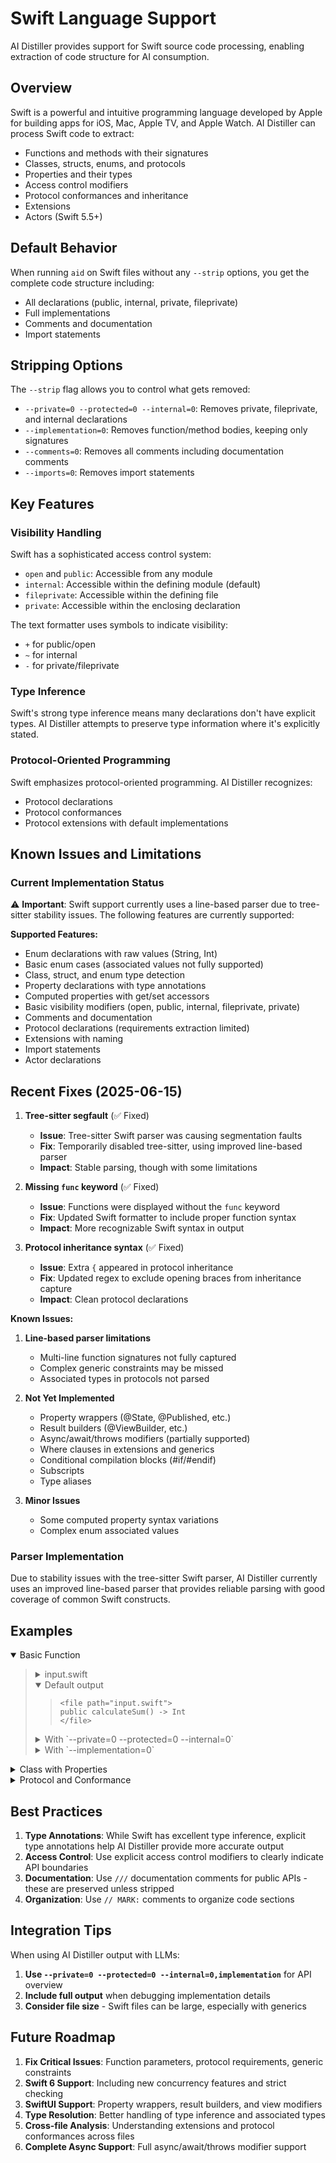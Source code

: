 # Swift Language Support

AI Distiller provides support for Swift source code processing, enabling extraction of code structure for AI consumption.

## Overview

Swift is a powerful and intuitive programming language developed by Apple for building apps for iOS, Mac, Apple TV, and Apple Watch. AI Distiller can process Swift code to extract:

- Functions and methods with their signatures
- Classes, structs, enums, and protocols
- Properties and their types
- Access control modifiers
- Protocol conformances and inheritance
- Extensions
- Actors (Swift 5.5+)

## Default Behavior

When running `aid` on Swift files without any `--strip` options, you get the complete code structure including:

- All declarations (public, internal, private, fileprivate)
- Full implementations
- Comments and documentation
- Import statements

## Stripping Options

The `--strip` flag allows you to control what gets removed:

- `--private=0 --protected=0 --internal=0`: Removes private, fileprivate, and internal declarations
- `--implementation=0`: Removes function/method bodies, keeping only signatures
- `--comments=0`: Removes all comments including documentation comments
- `--imports=0`: Removes import statements

## Key Features

### Visibility Handling

Swift has a sophisticated access control system:
- `open` and `public`: Accessible from any module
- `internal`: Accessible within the defining module (default)
- `fileprivate`: Accessible within the defining file
- `private`: Accessible within the enclosing declaration

The text formatter uses symbols to indicate visibility:
- `+` for public/open
- `~` for internal
- `-` for private/fileprivate

### Type Inference

Swift's strong type inference means many declarations don't have explicit types. AI Distiller attempts to preserve type information where it's explicitly stated.

### Protocol-Oriented Programming

Swift emphasizes protocol-oriented programming. AI Distiller recognizes:
- Protocol declarations
- Protocol conformances
- Protocol extensions with default implementations

## Known Issues and Limitations

### Current Implementation Status

⚠️ **Important**: Swift support currently uses a line-based parser due to tree-sitter stability issues. The following features are currently supported:

**Supported Features:**
- Enum declarations with raw values (String, Int)
- Basic enum cases (associated values not fully supported)
- Class, struct, and enum type detection
- Property declarations with type annotations
- Computed properties with get/set accessors
- Basic visibility modifiers (open, public, internal, fileprivate, private)
- Comments and documentation
- Protocol declarations (requirements extraction limited)
- Extensions with naming
- Import statements
- Actor declarations

## Recent Fixes (2025-06-15)

1. **Tree-sitter segfault** (✅ Fixed)
   - **Issue**: Tree-sitter Swift parser was causing segmentation faults
   - **Fix**: Temporarily disabled tree-sitter, using improved line-based parser
   - **Impact**: Stable parsing, though with some limitations

2. **Missing `func` keyword** (✅ Fixed)
   - **Issue**: Functions were displayed without the `func` keyword
   - **Fix**: Updated Swift formatter to include proper function syntax
   - **Impact**: More recognizable Swift syntax in output

3. **Protocol inheritance syntax** (✅ Fixed)
   - **Issue**: Extra `{` appeared in protocol inheritance
   - **Fix**: Updated regex to exclude opening braces from inheritance capture
   - **Impact**: Clean protocol declarations

**Known Issues:**
1. **Line-based parser limitations**
   - Multi-line function signatures not fully captured
   - Complex generic constraints may be missed
   - Associated types in protocols not parsed

2. **Not Yet Implemented**
   - Property wrappers (@State, @Published, etc.)
   - Result builders (@ViewBuilder, etc.)
   - Async/await/throws modifiers (partially supported)
   - Where clauses in extensions and generics
   - Conditional compilation blocks (#if/#endif)
   - Subscripts
   - Type aliases

3. **Minor Issues**
   - Some computed property syntax variations
   - Complex enum associated values

### Parser Implementation

Due to stability issues with the tree-sitter Swift parser, AI Distiller currently uses an improved line-based parser that provides reliable parsing with good coverage of common Swift constructs.

## Examples

<details open><summary>Basic Function</summary><blockquote>
  <details><summary>input.swift</summary><blockquote>

```swift
public func calculateSum(a: Int, b: Int) -> Int {
    return a + b
}

private func helperFunction() {
    print("Helper")
}
```

  </blockquote></details>
  <details open><summary>Default output</summary><blockquote>

```
<file path="input.swift">
public calculateSum() -> Int
</file>
```

  </blockquote></details>
  <details><summary>With `--private=0 --protected=0 --internal=0`</summary><blockquote>

```
<file path="input.swift">
public calculateSum() -> Int
</file>
```

  </blockquote></details>
  <details><summary>With `--implementation=0`</summary><blockquote>

```
<file path="input.swift">
public calculateSum() -> Int
private helperFunction()
</file>
```

  </blockquote></details>
</blockquote></details>

<details><summary>Class with Properties</summary><blockquote>
  <details><summary>User.swift</summary><blockquote>

```swift
public class User {
    public let id: String
    private var name: String
    internal var email: String?

    public init(id: String, name: String) {
        self.id = id
        self.name = name
    }

    public func updateName(_ newName: String) {
        self.name = newName
    }

    private func validate() -> Bool {
        return !name.isEmpty
    }
}
```

  </blockquote></details>
  <details open><summary>Default output</summary><blockquote>

```
<file path="User.swift">
+class User {
    +let id: String
    -var name: String
    ~var email: String?

    +init(id: String, name: String) {
        self.id = id
        self.name = name
    }

    +updateName(_ newName: String) {
        self.name = newName
    }

    -validate() -> Bool {
        return !name.isEmpty
    }
}
</file>
```

  </blockquote></details>
  <details><summary>With `--private=0 --protected=0 --internal=0,implementation`</summary><blockquote>

```
<file path="User.swift">
+class User {
    +let id: String

    +init(id: String, name: String)
    +updateName(_ newName: String)
}
</file>
```

  </blockquote></details>
</blockquote></details>

<details><summary>Protocol and Conformance</summary><blockquote>
  <details><summary>Drawable.swift</summary><blockquote>

```swift
public protocol Drawable {
    func draw()
    var color: String { get set }
}

public struct Circle: Drawable {
    public var radius: Double
    public var color: String

    public func draw() {
        print("Drawing circle with radius \(radius)")
    }
}
```

  </blockquote></details>
  <details open><summary>Default output</summary><blockquote>

```
<file path="Drawable.swift">
+protocol Drawable {
    func draw()
    var color: String { get set }
}

+struct Circle: Drawable {
    +var radius: Double
    +var color: String

    +draw() {
        print("Drawing circle with radius \(radius)")
    }
}
</file>
```

  </blockquote></details>
</blockquote></details>

## Best Practices

1. **Type Annotations**: While Swift has excellent type inference, explicit type annotations help AI Distiller provide more accurate output
2. **Access Control**: Use explicit access control modifiers to clearly indicate API boundaries
3. **Documentation**: Use `///` documentation comments for public APIs - these are preserved unless stripped
4. **Organization**: Use `// MARK:` comments to organize code sections

## Integration Tips

When using AI Distiller output with LLMs:

1. **Use `--private=0 --protected=0 --internal=0,implementation`** for API overview
2. **Include full output** when debugging implementation details
3. **Consider file size** - Swift files can be large, especially with generics

## Future Roadmap

1. **Fix Critical Issues**: Function parameters, protocol requirements, generic constraints
2. **Swift 6 Support**: Including new concurrency features and strict checking
3. **SwiftUI Support**: Property wrappers, result builders, and view modifiers
4. **Type Resolution**: Better handling of type inference and associated types
5. **Cross-file Analysis**: Understanding extensions and protocol conformances across files
6. **Complete Async Support**: Full async/await/throws modifier support